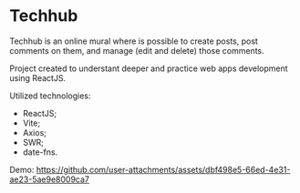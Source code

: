 # Techhub

Techhub is an online mural where is possible to create posts, post comments on them, and manage (edit and delete) those comments.

Project created to understant deeper and practice web apps development using ReactJS.

Utilized technologies:
- ReactJS;
- Vite;
- Axios;
- SWR;
- date-fns.

Demo:
https://github.com/user-attachments/assets/dbf498e5-66ed-4e31-ae23-5ae9e8009ca7
